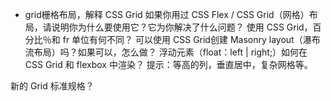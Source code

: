 
- grid栅格布局，解释 CSS Grid
如果你用过 CSS Flex / CSS Grid（网格）布局，请说明你为什么要使用它？它为你解决了什么问题？
使用  CSS Grid，百分比％和 fr 单位有何不同？
可以使用 CSS Grid创建 Masonry layout（瀑布流布局）吗？如果可以，怎么做？
浮动元素（float：left | right;）如何在 CSS Grid 和 flexbox 中渲染？
提示：等高的列，垂直居中，复杂网格等。

新的 Grid 标准规格？